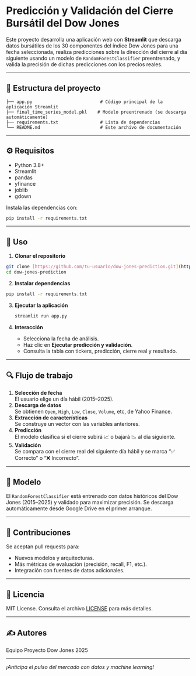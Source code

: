 # Predicción y Validación del Cierre Bursátil del Dow Jones

Este proyecto desarrolla una aplicación web con **Streamlit** que descarga datos bursátiles de los 30 componentes del índice Dow Jones para una fecha seleccionada, realiza predicciones sobre la dirección del cierre al día siguiente usando un modelo de `RandomForestClassifier` preentrenado, y valida la precisión de dichas predicciones con los precios reales.

---

## 📂 Estructura del proyecto

```text
├── app.py                          # Código principal de la aplicación Streamlit
├── final_time_series_model.pkl    # Modelo preentrenado (se descarga automáticamente)
├── requirements.txt                # Lista de dependencias
└── README.md                       # Este archivo de documentación
```

---

## ⚙️ Requisitos

* Python 3.8+
* Streamlit
* pandas
* yfinance
* joblib
* gdown

Instala las dependencias con:

```bash
pip install -r requirements.txt
```

---

## 🚀 Uso

1. **Clonar el repositorio**

```bash
git clone [https://github.com/tu-usuario/dow-jones-prediction.git](https://github.com/tu-usuario/dow-jones-prediction.git)
cd dow-jones-prediction
 ```

2. **Instalar dependencias**
   
```bash
pip install -r requirements.txt
````

3. **Ejecutar la aplicación**

   ```bash
   streamlit run app.py
   ```

4. **Interacción**
   
   - Selecciona la fecha de análisis.  
   - Haz clic en **Ejecutar predicción y validación**.  
   - Consulta la tabla con tickers, predicción, cierre real y resultado.

---

## 🔍 Flujo de trabajo

1. **Selección de fecha**  
   El usuario elige un día hábil (2015–2025).
2. **Descarga de datos**  
   Se obtienen `Open`, `High`, `Low`, `Close`, `Volume`, etc, de Yahoo Finance.
3. **Extracción de características**  
   Se construye un vector con las variables anteriores.
4. **Predicción**  
   El modelo clasifica si el cierre subirá 📈 o bajará 📉 al día siguiente.
5. **Validación**  
   Se compara con el cierre real del siguiente día hábil y se marca “✅ Correcto” o “❌ Incorrecto”.

---

## 🧠 Modelo

El `RandomForestClassifier` está entrenado con datos históricos del Dow Jones (2015–2025) y validado para maximizar precisión. Se descarga automáticamente desde Google Drive en el primer arranque.

---

## 🤝 Contribuciones

Se aceptan pull requests para:
- Nuevos modelos y arquitecturas.  
- Más métricas de evaluación (precisión, recall, F1, etc.).  
- Integración con fuentes de datos adicionales.

---

## 📄 Licencia

MIT License. Consulta el archivo [LICENSE](LICENSE) para más detalles.

---

## ✍️ Autores

Equipo Proyecto Dow Jones 2025

---

*¡Anticipa el pulso del mercado con datos y machine learning!*

```
